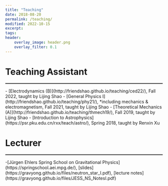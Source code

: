 ```yaml
---
title: "Teaching"
date: 2018-08-20
permalink: /teaching/
modified: 2022-10-15
excerpt:
tags:
header:
    overlay_image: header.png
    overlay_filter: 0.1 
---
```


# Teaching Assistant
<hr style="border:1px solid gray">
 - [Electrodynamics (B)](http://friendshao.github.io/teaching/ced22/), Fall 2022, taught by Lijing Shao
 - [General Physics I](http://friendshao.github.io/teaching/phy21/), *including mechanics & electromagnetism, Fall 2021, taught by Lijing Shao
 - [Theoretical Mechanics (A)](http://friendshao.github.io/teaching/thmech19/), Fall 2019, taught by Lijing Shao
 - [Introduction to Astrophysics](https://psr.pku.edu.cn/rxx/teach/astro/), Spring 2018, taught by Renxin Xu


 # Lecturer
<hr style="border:1px solid gray">
-[Jürgen Ehlers Spring School on Gravitational Physics](https://springschool.aei.mpg.de/), [slides](https://gravyong.github.io/files/neutron_star_I.pdf), [lecture notes](https://gravyong.github.io/files/JESS_NS_NotesI.pdf)


